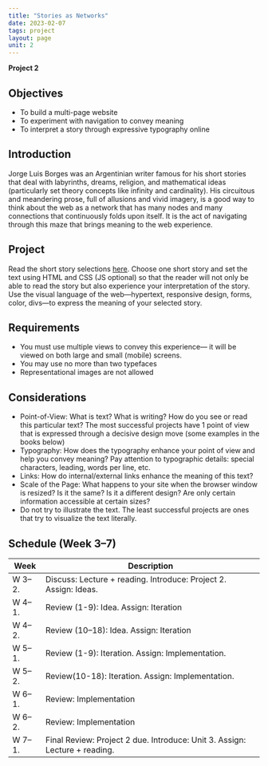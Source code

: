 ```yaml
---
title: "Stories as Networks"
date: 2023-02-07
tags: project
layout: page
unit: 2
---
```


**Project 2**

## Objectives
- To build a multi-page website 
- To experiment with navigation to convey meaning
- To interpret a story through expressive typography online

## Introduction
Jorge Luis Borges was an Argentinian writer famous for his short stories that deal with labyrinths, dreams, religion, and mathematical ideas (particularly set theory concepts like infinity and cardinality). His circuitous and meandering prose, full of allusions and vivid imagery, is a good way to think about the web as a network that has many nodes and many connections that continuously folds upon itself. It is the act of navigating through this maze that brings meaning to the web experience. 

## Project 
Read the short story selections [here](https://docs.google.com/document/d/1TkCzT_zM8QrswoxG1wYQSN_-cPDruojhUOmO6_kVAnc/edit?usp=sharing). Choose one short story and set the text using HTML and CSS (JS optional) so that the reader will not only be able to read the story but also experience your interpretation of the story.  Use the visual language of the web—hypertext, responsive design, forms, color, divs—to express the meaning of your selected story.

## Requirements
- You must use multiple views to convey this experience— it will be viewed on both large and small (mobile) screens. 
- You may use no more than two typefaces
- Representational images are not allowed

## Considerations
- Point-of-View: What is text? What is writing? How do you see or read this particular text? The most successful projects have 1 point of view that is expressed through a decisive design move (some examples in the books below)
- Typography: How does the typography enhance your point of view and help you convey meaning? Pay attention to typographic details: special characters, leading, words per line, etc.
- Links: How do internal/external links enhance the meaning of this text? 
- Scale of the Page: What happens to your site when the browser window is resized? Is it the same? Is it a different design? Are only certain information accessible at certain sizes?
- Do not try to illustrate the text. The least successful projects are ones that try to visualize the text literally. 

## Schedule (Week 3–7)
| Week | Description |
| -- | -- |
|W 3–2. | Discuss: Lecture + reading. Introduce: Project 2. Assign: Ideas.|
|W 4–1. | Review (1-9): Idea. Assign: Iteration |
|W 4–2. | Review (10–18): Idea. Assign: Iteration|
|W 5–1. | Review (1-9): Iteration. Assign: Implementation.|
|W 5–2. | Review(10-18): Iteration. Assign: Implementation.|
|W 6–1. | Review: Implementation |
|W 6–2. | Review: Implementation |
|W 7–1. | Final Review: Project 2 due. Introduce: Unit 3. Assign: Lecture + reading.|
